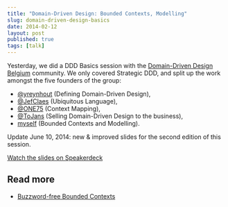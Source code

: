 ```yaml
---
title: "Domain-Driven Design: Bounded Contexts, Modelling"
slug: domain-driven-design-basics
date: 2014-02-12
layout: post
published: true
tags: [talk]
---
```


Yesterday, we did a DDD Basics session with the <a href="http://domaindriven.be">Domain-Driven Design Belgium</a> community. We only covered Strategic DDD, and split up the work amongst the five founders of the group:

- <a href="http://twitter.com/yreynhout">@yreynhout</a> (Defining Domain-Driven Design),
- <a href="http://twitter.com/JefClaes">@JefClaes</a> (Ubiquitous Language),
- <a href="http://twitter.com/ONE75">@ONE75</a> (Context Mapping),
- <a href="http://twitter.com/ToJans">@ToJans</a> (Selling Domain-Driven Design to the business),
- <a href="http://twitter.com/mathiasverraes">myself</a> (Bounded Contexts and Modelling).

Update June 10, 2014: new & improved slides for the second edition of this session.

<script async class="speakerdeck-embed" data-id="a75cfd80d2e40131173366cd45aa8ef5" data-ratio="1.33333333333333" src="//speakerdeck.com/assets/embed.js"></script>

[Watch the slides on Speakerdeck](https://speakerdeck.com/mathiasverraes/ddd-basics-bounded-contexts-modelling-kortrijk-edition)

## Read more

- [Buzzword-free Bounded Contexts](http://verraes.net/2014/02/buzzword-free-bounded-contexts/)
